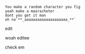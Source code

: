     You make a random character you fig
    yeah make a maaracheter
    dont you get it man
    oh no`**_aaaaaaaaaaaaaaaaaaaa_**`


edit 

woah  editee













check em